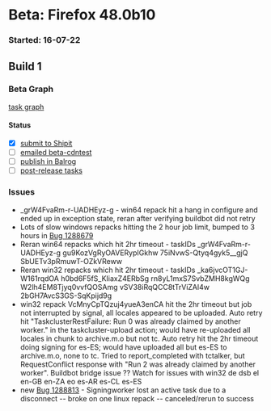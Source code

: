 # Beta: Firefox 48.0b10

### Started: 16-07-22

## Build 1

### Beta Graph
[task graph](https://tools.taskcluster.net/task-group-inspector/#Hk5AgWWfRLOLq0yd6gHa4w)


#### Status
- [x] [submit to Shipit](https://wiki.mozilla.org/Release:Release_Automation_on_Mercurial:Starting_a_Release#Submit_to_Ship_It)
- [ ] [emailed beta-cdntest](../how-tos/relpro.md#1-email-drivers-re-release-live-on-cdntest-channel)
- [ ] [publish in Balrog](../how-tos/relpro.md#3-publish-in-balrog)
- [ ] [post-release tasks](../how-tos/relpro.md#4-post-release-step)

### Issues
- _grW4FvaRm-r-UADHEyz-g - win64 repack hit a hang in configure and ended up in exception state, reran after verifying buildbot did not retry
- Lots of slow windows repacks hitting the 2 hour job limit, bumped to 3 hours in [Bug 1288679](https://bugzil.la/1288679)
- Reran win64 repacks which hit 2hr timeout - taskIDs _grW4FvaRm-r-UADHEyz-g gu9KozVgRyOAVERypIGkhw 75iNvwS-Qtyq4gyk5__gjQ SbUETv3pRmuwT-OZkVReww
- Reran win32 repacks which hit 2hr timeout - taskIDs _ka6jvcOT1GJ-W161rqdOA h0bd6F5fS_KIiaxZ4ERbSg rn8yL1mxS7SvbZMH8kgWQg W2lh4EM8Tjyq0vvfQOSAmg vSV38iRqQCC8tTrViZAl4w 2bGH7AvcS3GS-SqKpijd9g
- win32 repack VcMnyCpTQzuj4yueA3enCA hit the 2hr timeout but job not interrupted by signal, all locales appeared to be uploaded. Auto retry hit "TaskclusterRestFailure: Run 0 was already claimed by another worker." in the taskcluster-upload action; would have re-uploaded all locales in chunk to archive.m.o but not tc. Auto retry hit the 2hr timeout doing signing for es-ES; would have uploaded all but es-ES to archive.m.o, none to tc. Tried to report_completed with tctalker, but RequestConflict response with "Run 2 was already claimed by another worker". Buildbot bridge issue ??  Watch for issues with win32 de dsb el en-GB en-ZA eo es-AR es-CL es-ES
- new [Bug 1288813](https://bugzil.la/1288813) - Signingworker lost an active task due to a disconnect -- broke on one linux repack -- canceled/rerun to success


